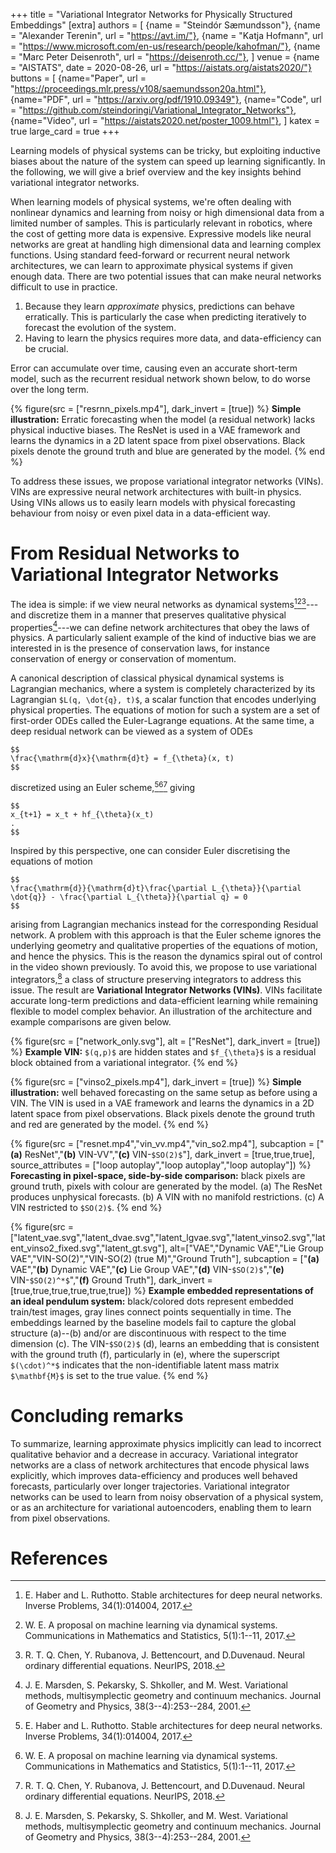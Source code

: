 +++
title = "Variational Integrator Networks for Physically Structured Embeddings"
[extra]
authors = [
    {name = "Steindór Sæmundsson"},
    {name = "Alexander Terenin", url = "https://avt.im/"},
    {name = "Katja Hofmann", url = "https://www.microsoft.com/en-us/research/people/kahofman/"},
    {name = "Marc Peter Deisenroth", url = "https://deisenroth.cc/"},
]
venue = {name = "AISTATS", date = 2020-08-26, url = "https://aistats.org/aistats2020/"}
buttons = [
    {name="Paper", url = "https://proceedings.mlr.press/v108/saemundsson20a.html"},
    {name="PDF", url = "https://arxiv.org/pdf/1910.09349"},
    {name="Code", url = "https://github.com/steindoringi/Variational_Integrator_Networks"},
    {name="Video", url = "https://aistats2020.net/poster_1009.html"},
]
katex = true
large_card = true
+++

Learning models of physical systems can be tricky, but exploiting inductive biases about the nature of the system can speed up learning significantly. 
In the following, we will give a brief overview and the key insights behind variational integrator networks.

When learning models of physical systems, we're often dealing with nonlinear dynamics and learning from noisy or high dimensional data from a limited number of samples. 
This is particularly relevant in robotics, where the cost of getting more data is expensive.
Expressive models like neural networks are great at handling high dimensional data and learning complex functions. 
Using standard feed-forward or recurrent neural network architectures, we can learn to approximate physical systems if given enough data.
There are two potential issues that can make neural networks difficult to use in practice.

1. Because they learn _approximate_ physics, predictions can behave erratically. This is particularly the case when predicting iteratively to forecast the evolution of the system. 
2. Having to learn the physics requires more data, and data-efficiency can be crucial.

Error can accumulate over time, causing even an accurate short-term model, such as the recurrent residual network shown below, to do worse over the long term.


{% figure(src = ["resrnn_pixels.mp4"], dark_invert = [true]) %}
**Simple illustration:** Erratic forecasting when the model (a residual network) lacks physical inductive biases. The ResNet is used in a VAE framework and learns the dynamics in a 2D latent space from pixel observations. Black pixels denote the ground truth and blue are generated by the model.
{% end %}


To address these issues, we propose variational integrator networks (VINs). 
VINs are expressive neural network architectures with built-in physics. 
Using VINs allows us to easily learn models with physical forecasting behaviour from noisy or even pixel data in a data-efficient way.  

# From Residual Networks to Variational Integrator Networks

The idea is simple: if we view neural networks as dynamical systems[^haber][^E][^chen]---and discretize them in a manner that preserves qualitative physical properties[^marsden]---we can define network architectures that obey the laws of physics. 
A particularly salient example of the kind of inductive bias we are interested in is the presence of conservation laws, for instance conservation of energy or conservation of momentum.

A canonical description of classical physical dynamical systems is Lagrangian mechanics, where a system is completely characterized by its Lagrangian `$L(q, \dot{q}, t)$`, a scalar function that encodes underlying physical properties. 
The equations of motion for such a system are a set of first-order ODEs called the Euler-Lagrange equations. 
At the same time, a deep residual network can be viewed as a system of ODEs

```
$$
\frac{\mathrm{d}x}{\mathrm{d}t} = f_{\theta}(x, t)
$$
```

discretized using an Euler scheme,[^haber][^E][^chen] giving

```
$$
x_{t+1} = x_t + hf_{\theta}(x_t)
.
$$
```

Inspired by this perspective, one can consider Euler discretising the equations of motion 

```
$$
\frac{\mathrm{d}}{\mathrm{d}t}\frac{\partial L_{\theta}}{\partial \dot{q}} - \frac{\partial L_{\theta}}{\partial q} = 0
$$
```

arising from Lagrangian mechanics instead for the corresponding Residual network. 
A problem with this approach is that the Euler scheme ignores the underlying geometry and qualitative properties of the equations of motion, and hence the physics. 
This is the reason the dynamics spiral out of control in the video shown previously. 
To avoid this, we propose to use variational integrators,[^marsden] a class of structure preserving integrators to address this issue. 
The result are __Variational Integrator Networks (VINs)__. 
VINs facilitate accurate long-term predictions and data-efficient learning while remaining flexible to model complex behavior. 
An illustration of the architecture and example comparisons are given below.


{% figure(src = ["network_only.svg"], alt = ["ResNet"], dark_invert = [true]) %}
**Example VIN:** `$(q,p)$` are hidden states and `$f_{\theta}$` is a residual block obtained from a variational integrator.
{% end %}


{% figure(src = ["vinso2_pixels.mp4"], dark_invert = [true]) %}
**Simple illustration:** well behaved forecasting on the same setup as before using a VIN. The VIN is used in a VAE framework and learns the dynamics in a 2D latent space from pixel observations. Black pixels denote the ground truth and red are generated by the model.
{% end %}


{% figure(src = ["resnet.mp4","vin_vv.mp4","vin_so2.mp4"], subcaption = ["**(a)** ResNet","**(b)** VIN-VV","**(c)** VIN-`$SO(2)$`"], dark_invert = [true,true,true], source_attributes = ["loop autoplay","loop autoplay","loop autoplay"]) %}
**Forecasting in pixel-space, side-by-side comparison:** black pixels are ground truth, pixels with colour are generated by the model. (a) The ResNet produces unphysical forecasts. (b) A VIN with no manifold restrictions. (c) A VIN restricted to `$SO(2)$`.
{% end %}


{% figure(src = ["latent_vae.svg","latent_dvae.svg","latent_lgvae.svg","latent_vinso2.svg","latent_vinso2_fixed.svg","latent_gt.svg"], alt=["VAE","Dynamic VAE","Lie Group VAE","VIN-SO(2)","VIN-SO(2) (true M)","Ground Truth"], subcaption = ["**(a)** VAE","**(b)** Dynamic VAE","**(c)** Lie Group VAE","**(d)** VIN-`$SO(2)$`","**(e)** VIN-`$SO(2)^*$`","**(f)** Ground Truth"], dark_invert = [true,true,true,true,true,true]) %}
**Example embedded representations of an ideal pendulum system:** black/colored dots represent embedded train/test images, gray lines connect points sequentially in time. The embeddings learned by the baseline models fail to capture the global structure (a)--(b) and/or are discontinuous with respect to the time dimension (c). The VIN-`$SO(2)$` (d), learns an embedding that is consistent with the ground truth (f), particularly in (e), where the superscript `$(\cdot)^*$` indicates that the non-identifiable latent mass matrix `$\mathbf{M}$` is set to the true value.
{% end %}


# Concluding remarks

To summarize, learning approximate physics implicitly can lead to incorrect qualitative behavior and a decrease in accuracy.
Variational integrator networks are a class of network architectures that encode physical laws explicitly, which improves data-efficiency and produces well behaved forecasts, particularly over longer trajectories.
Variational integrator networks can be used to learn from noisy observation of a physical system, or as an architecture for variational autoencoders, enabling them to learn from pixel observations.



# References

[^haber]: E. Haber and L. Ruthotto. Stable architectures for deep neural networks. Inverse  Problems, 34(1):014004, 2017.

[^E]: W.  E.  A  proposal  on  machine  learning  via  dynamical systems. Communications in Mathematics and Statistics, 5(1):1--11, 2017.

[^chen]: R. T. Q. Chen, Y. Rubanova, J. Bettencourt, and D.Duvenaud. Neural ordinary differential equations. NeurIPS, 2018.

[^marsden]: J. E. Marsden, S. Pekarsky, S. Shkoller, and M. West. Variational methods, multisymplectic geometry and continuum  mechanics. Journal  of  Geometry  and Physics, 38(3--4):253--284, 2001.